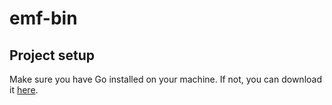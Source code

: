 # emf-bin

## Project setup

Make sure you have Go installed on your machine. If not, you can download it [here](https://go.dev/dl/).
